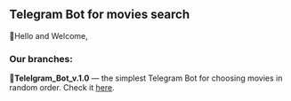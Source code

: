 ## Telegram Bot for movies search

:wave:Hello and Welcome,


### Our branches:

:round_pushpin:**Telelgram_Bot_v.1.0** — the simplest Telegram Bot for choosing movies in random order. Check it [here](https://t.me/crisp_cinema_bot).
